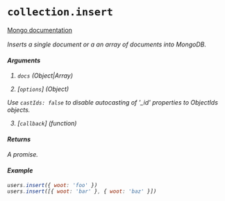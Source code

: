 # `collection.insert`

[Mongo documentation <i class="fa fa-external-link" style="position: relative; top: 2px;" />](http://mongodb.github.io/node-mongodb-native/3.2/api/Collection.html#insert)

Inserts a single document or a an array of documents into MongoDB.

#### Arguments

1. `docs` *(Object|Array)*

2. [`options`] *(Object)*

Use `castIds: false` to disable autocasting of '_id' properties to ObjectIds objects.

3. [`callback`] *(function)*

#### Returns

A promise.

#### Example

```js
users.insert({ woot: 'foo' })
users.insert([{ woot: 'bar' }, { woot: 'baz' }])
```
